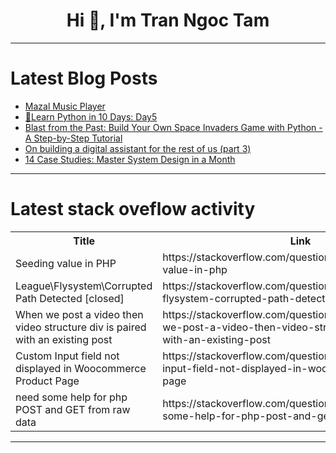 <h1 align="center">Hi 👋, I'm Tran Ngoc Tam</h1>

---

# Latest Blog Posts 
<!-- BLOG-POST-LIST:START -->
- [Mazal Music Player](https://dev.to/saramazal/mazal-music-player-97b)
- [🎁Learn Python in 10 Days: Day5](https://dev.to/johnjava/learn-python-in-10-days-day5-142)
- [Blast from the Past: Build Your Own Space Invaders Game with Python - A Step-by-Step Tutorial](https://dev.to/bernardkibathi/blast-from-the-past-build-your-own-space-invaders-game-with-python-a-step-by-step-tutorial-2ik2)
- [On building a digital assistant for the rest of us &lpar;part 3&rpar;](https://dev.to/tkuenneth/on-building-a-digital-assistant-for-the-rest-of-us-part-3-4e0k)
- [14 Case Studies: Master System Design in a Month](https://dev.to/alexr/14-case-studies-master-system-design-in-a-month-2jk2)
<!-- BLOG-POST-LIST:END -->

---

# Latest stack oveflow activity
<table>
  <tr><th>Title</th><th>Link</th></tr>
  <!-- STACKOVERFLOW:START --><tr><td>Seeding value in PHP</td><td>https://stackoverflow.com/questions/79002182/seeding-value-in-php</td></tr><tr><td>League\Flysystem\Corrupted Path Detected [closed]</td><td>https://stackoverflow.com/questions/79002150/league-flysystem-corrupted-path-detected</td></tr><tr><td>When we post a video then video structure div is paired with an existing post</td><td>https://stackoverflow.com/questions/79002094/when-we-post-a-video-then-video-structure-div-is-paired-with-an-existing-post</td></tr><tr><td>Custom Input field not displayed in Woocommerce Product Page</td><td>https://stackoverflow.com/questions/79002003/custom-input-field-not-displayed-in-woocommerce-product-page</td></tr><tr><td>need some help for php POST and GET from raw data</td><td>https://stackoverflow.com/questions/79001998/need-some-help-for-php-post-and-get-from-raw-data</td></tr><!-- STACKOVERFLOW:END -->
</table>

---


